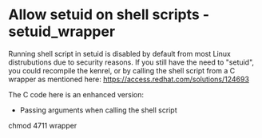 # Allow setuid on shell scripts - setuid_wrapper

Running shell script in setuid is disabled by default from most Linux distrubutions due to security reasons. If you still have the need to "setuid", you could recompile the kenrel, or by calling the shell script from a C wrapper as mentioned here: https://access.redhat.com/solutions/124693

The C code here is an enhanced version:
* Passing arguments when calling the shell script

chmod 4711 wrapper
